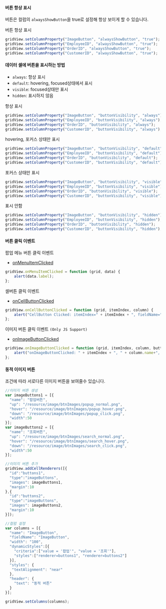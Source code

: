 #### 버튼 항상 표시

버튼은 컬럼의 `alwaysShowButton`을 true로 설정해 항상 보이게 할 수 있습니다. 

<a class="btn primary small round lowercase" id="btnButtonAlwaysShowButton">버튼 항상 표시</a>

```js
gridView.setColumnProperty("ImageButton", "alwaysShowButton", "true");
gridView.setColumnProperty("EmployeeID", "alwaysShowButton", "true");
gridView.setColumnProperty("OrderID", "alwaysShowButton", "true");
gridView.setColumnProperty("CustomerID", "alwaysShowButton", "true");
```
<p></p>

#### 데이터 셀에 버튼을 표시하는 방법

- `always`: 항상 표시 
- `default`: hovering, focused상태에서 표시 
- `visible`: focused상태만 표시
- `hidden`: 표시하지 않음

<a class="btn primary small round lowercase" id="btnButtonAlways">항상 표시</a>

```js
gridView.setColumnProperty("ImageButton", "buttonVisibility", "always");
gridView.setColumnProperty("EmployeeID", "buttonVisibility", "always");
gridView.setColumnProperty("OrderID", "buttonVisibility", "always");
gridView.setColumnProperty("CustomerID", "buttonVisibility", "always");
```

<a class="btn primary small round lowercase" id="btnButtonDefault">hovering, 포커스 상태만 표시</a>

```js
gridView.setColumnProperty("ImageButton", "buttonVisibility", "default");
gridView.setColumnProperty("EmployeeID", "buttonVisibility", "default");
gridView.setColumnProperty("OrderID", "buttonVisibility", "default");
gridView.setColumnProperty("CustomerID", "buttonVisibility", "default");
```

<a class="btn primary small round lowercase" id="btnButtonVisible">포커스 상태만 표시</a>

```js
gridView.setColumnProperty("ImageButton", "buttonVisibility", "visible");
gridView.setColumnProperty("EmployeeID", "buttonVisibility", "visible");
gridView.setColumnProperty("OrderID", "buttonVisibility", "visible");
gridView.setColumnProperty("CustomerID", "buttonVisibility", "visible");
```

<a class="btn primary small round lowercase" id="btnButtonHidden">표시 안함</a>

```js
gridView.setColumnProperty("ImageButton", "buttonVisibility", "hidden");
gridView.setColumnProperty("EmployeeID", "buttonVisibility", "hidden");
gridView.setColumnProperty("OrderID", "buttonVisibility", "hidden");
gridView.setColumnProperty("CustomerID", "buttonVisibility", "hidden");
```

#### 버튼 클릭 이벤트

팝업 메뉴 버튼 클릭 이벤트

- [onMenuItemClicked](http://help.realgrid.com/api/GridBase/onMenuItemClicked/)

```js
gridView.onMenuItemClicked = function (grid, data) {
    alert(data.label);
};
```
셀버튼 클릭 이벤트

- [onCellButtonClicked](http://help.realgrid.com/api/GridBase/onCellButtonClicked/)

```js
gridView.onCellButtonClicked = function (grid, itemIndex, column) {
    alert("CellButton Clicked: itemIndex=" + itemIndex + ", fieldName=" + column.fieldName);
};
```

이미지 버튼 클릭 이벤트 `(Only JS Support)`

- [onImageButtonClicked](http://help.realgrid.com/api/GridBase/onImageButtonClicked/)

```js
gridView.onImageButtonClicked = function (grid, itemIndex, column, buttonIndex, name) {
    alert("onImageButtonClicked: " + itemIndex + ", " + column.name+", " + buttonIndex + ", " + name);
};
```

#### 동적 이미지 버튼

조건에 따라 서로다른 이미지 버튼을 보여줄수 있습니다.

```js
//이미지 버튼 생성
var imageButtons1 = [{
  "name": "팝업버튼",
  "up": "/resource/image/btnImages/popup_normal.png",
  "hover": "/resource/image/btnImages/popup_hover.png",
  "down": "/resource/image/btnImages/popup_click.png",
  "width":50
}];
var imageButtons2 = [{
  "name": "조회버튼",
  "up": "/resource/image/btnImages/search_normal.png",
  "hover": "/resource/image/btnImages/search_hover.png",
  "down": "/resource/image/btnImages/search_click.png",
  "width":50
}];

//이미지 버튼 추가
gridView.addCellRenderers([{
  "id":"buttons1",
  "type":"imageButtons",
  "images": imageButtons1,
  "margin":10
},{
  "id":"buttons2",
  "type":"imageButtons",
  "images": imageButtons2,
  "margin":10
}]);

//컬럼 설정
var columns = [{
  "name": "ImageButton",
  "fieldName": "ImageButton",
  "width": "100",
  "dynamicStyles":[{
    "criteria":["value = '팝업'", "value = '조회'"],
    "styles":["renderer=buttons1", "renderer=buttons2"]
  }],
  "styles": {
   "textAlignment": "near"
  },
  "header": {
    "text": "동적 버튼"
  }
}];

gridView.setColumns(columns);

```

<script>
  $('#btnButtonAlwaysShowButton').click(function() {
    gridView.setColumnProperty("ImageButton", "alwaysShowButton", "true");
    gridView.setColumnProperty("EmployeeID", "alwaysShowButton", "true");
    gridView.setColumnProperty("OrderID", "alwaysShowButton", "true");
    gridView.setColumnProperty("CustomerID", "alwaysShowButton", "true");
  });

  $('#btnButtonAlways').click(function() {
    gridView.setColumnProperty("ImageButton", "buttonVisibility", "always");
    gridView.setColumnProperty("EmployeeID", "buttonVisibility", "always");
    gridView.setColumnProperty("OrderID", "buttonVisibility", "always");
    gridView.setColumnProperty("CustomerID", "buttonVisibility", "always");
  });

  $('#btnButtonDefault').click(function() {
    gridView.setColumnProperty("ImageButton", "buttonVisibility", "default");
    gridView.setColumnProperty("EmployeeID", "buttonVisibility", "default");
    gridView.setColumnProperty("OrderID", "buttonVisibility", "default");
    gridView.setColumnProperty("CustomerID", "buttonVisibility", "default");
  });

  $('#btnButtonVisible').click(function() {
    gridView.setColumnProperty("ImageButton", "buttonVisibility", "visible");
    gridView.setColumnProperty("EmployeeID", "buttonVisibility", "visible");
    gridView.setColumnProperty("OrderID", "buttonVisibility", "visible");
    gridView.setColumnProperty("CustomerID", "buttonVisibility", "visible");
  });

  $('#btnButtonHidden').click(function() {
    gridView.setColumnProperty("ImageButton", "buttonVisibility", "hidden");
    gridView.setColumnProperty("EmployeeID", "buttonVisibility", "hidden");
    gridView.setColumnProperty("OrderID", "buttonVisibility", "hidden");
    gridView.setColumnProperty("CustomerID", "buttonVisibility", "hidden");
  });

</script>